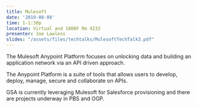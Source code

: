 ```yaml
---
title: Mulesoft
date: '2019-08-08'
time: 1-1:30p
location: Virtual and 1800F Rm 4232
presenter: Joe Lawless
slides: "/assets/files/techtalks/MulesoftTechTalk3.pdf"
---
```


The Mulesoft Anypoint Platform focuses on unlocking data and building an application network via an API driven approach.

The Anypoint Platform is a suite of tools that allows users to develop, deploy, manage, secure and collaborate on APIs.

GSA is currently leveraging Mulesoft for Salesforce provisioning and there are projects underway in PBS and OGP.
